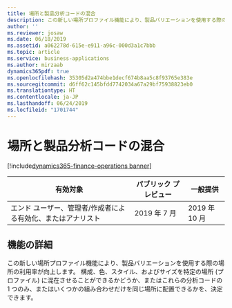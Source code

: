 ```yaml
---
title: 場所と製品分析コードの混合
description: この新しい場所プロファイル機能により、製品バリエーションを使用する際の場所の利用率が向上します。
author: ''
ms.reviewer: josaw
ms.date: 06/18/2019
ms.assetid: a062278d-615e-e911-a96c-000d3a1c7bbb
ms.topic: article
ms.service: business-applications
ms.author: mirzaab
dynamics365pdf: true
ms.openlocfilehash: 35305d2a474bbe1decf674b8aa5c8f93765e383e
ms.sourcegitcommit: d6ff62c145bfdd7742034a67a29bf75938823eb0
ms.translationtype: HT
ms.contentlocale: ja-JP
ms.lasthandoff: 06/24/2019
ms.locfileid: "1701744"
---
```

# <a name="location-product-dimension-mixing"></a>場所と製品分析コードの混合
[!include[dynamics365-finance-operations banner](../includes/dynamics365-finance-operations.md)]

| 有効対象    |  パブリック プレビュー | 一般提供 | 
| ---------- | ---------- |---------- |
|エンド ユーザー、管理者/作成者による有効化、またはアナリスト|2019 年 7 月| 2019 年 10 月|






## <a name="feature-details"></a>機能の詳細
<!--feature detail start -->
この新しい場所プロファイル機能により、製品バリエーションを使用する際の場所の利用率が向上します。 構成、色、スタイル、およびサイズを特定の場所 (プロファイル) に混在させることができるかどうか、またはこれらの分析コードの 1 つのみ、またはいくつかの組み合わせだけを同じ場所に配置できるかを、決定できます。
<!--feature detail end -->










